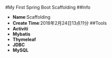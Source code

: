 #My First Spring Boot Scaffolding
##Info
- **Name**:Scaffolding
- **Create Time**:2018年2月24日13点11分
##Tools
- **Activiti**
- **Mybatis**
- **Thymeleaf**
- **JDBC**
- **MySQL**
